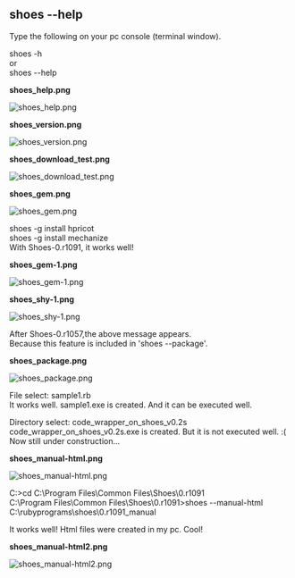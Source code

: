 shoes --help
------------

Type the following on your pc console (terminal window). <br>

shoes -h <br>
or <br>
shoes --help <br>

**shoes_help.png**

![shoes_help.png](http://github.com/ashbb/shoes_tutorial_html/tree/master%2Fimages%2Fshoes_help.png?raw=true)


**shoes_version.png**

![shoes_version.png](http://github.com/ashbb/shoes_tutorial_html/tree/master%2Fimages%2Fshoes_version.png?raw=true)


**shoes\_download\_test.png**

![shoes\_download\_test.png](http://github.com/ashbb/shoes_tutorial_html/tree/master%2Fimages%2Fshoes_download_test.png?raw=true)


**shoes_gem.png**

![shoes_gem.png](http://github.com/ashbb/shoes_tutorial_html/tree/master%2Fimages%2Fshoes_gem.png?raw=true)

shoes -g install hpricot <br>
shoes -g install mechanize <br>
With Shoes-0.r1091, it works well! <br>

**shoes_gem-1.png**

![shoes_gem-1.png](http://github.com/ashbb/shoes_tutorial_html/tree/master%2Fimages%2Fshoes_gem-1.png?raw=true)


**shoes_shy-1.png**

![shoes_shy-1.png](http://github.com/ashbb/shoes_tutorial_html/tree/master%2Fimages%2Fshoes_shy-1.png?raw=true)

After Shoes-0.r1057,the above message appears. <br>
Because this feature is included in 'shoes --package'. <br>


**shoes_package.png**

![shoes_package.png](http://github.com/ashbb/shoes_tutorial_html/tree/master%2Fimages%2Fshoes_package.png?raw=true)

File select: sample1.rb <br>
It works well. sample1.exe is created. And it can be executed well.<br>

Directory select: code_wrapper_on_shoes_v0.2s <br>
code_wrapper_on_shoes_v0.2s.exe is created. But it is not executed well. :( <br>
Now still under construction... 


**shoes_manual-html.png**

![shoes_manual-html.png](http://github.com/ashbb/shoes_tutorial_html/tree/master%2Fimages%2Fshoes_manual-html.png?raw=true)

C:\>cd C:\Program Files\Common Files\Shoes\0.r1091 <br>
C:\Program Files\Common Files\Shoes\0.r1091>shoes --manual-html C:\rubyprograms\shoes\0.r1091_manual <br>

It works well! Html files were created in my pc. Cool! <br>


**shoes_manual-html2.png**

![shoes_manual-html2.png](http://github.com/ashbb/shoes_tutorial_html/tree/master%2Fimages%2Fshoes_manual-html2.png?raw=true)
